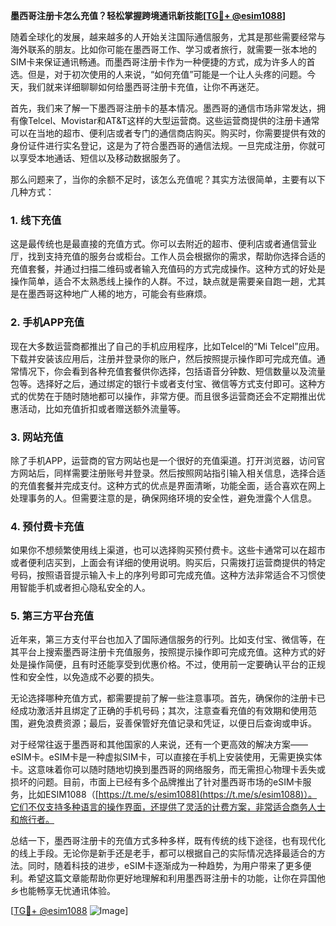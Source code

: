 **墨西哥注册卡怎么充值？轻松掌握跨境通讯新技能[[TG💪+ @esim1088](https://t.me/s/esim1088)]**

随着全球化的发展，越来越多的人开始关注国际通信服务，尤其是那些需要经常与海外联系的朋友。比如你可能在墨西哥工作、学习或者旅行，就需要一张本地的SIM卡来保证通讯畅通。而墨西哥注册卡作为一种便捷的方式，成为许多人的首选。但是，对于初次使用的人来说，“如何充值”可能是一个让人头疼的问题。今天，我们就来详细聊聊如何给墨西哥注册卡充值，让你不再迷茫。

首先，我们来了解一下墨西哥注册卡的基本情况。墨西哥的通信市场非常发达，拥有像Telcel、Movistar和AT&T这样的大型运营商。这些运营商提供的注册卡通常可以在当地的超市、便利店或者专门的通信商店购买。购买时，你需要提供有效的身份证件进行实名登记，这是为了符合墨西哥的通信法规。一旦完成注册，你就可以享受本地通话、短信以及移动数据服务了。

那么问题来了，当你的余额不足时，该怎么充值呢？其实方法很简单，主要有以下几种方式：

### **1. 线下充值**
这是最传统也是最直接的充值方式。你可以去附近的超市、便利店或者通信营业厅，找到支持充值的服务台或柜台。工作人员会根据你的需求，帮助你选择合适的充值套餐，并通过扫描二维码或者输入充值码的方式完成操作。这种方式的好处是操作简单，适合不太熟悉线上操作的人群。不过，缺点就是需要亲自跑一趟，尤其是在墨西哥这种地广人稀的地方，可能会有些麻烦。

### **2. 手机APP充值**
现在大多数运营商都推出了自己的手机应用程序，比如Telcel的“Mi Telcel”应用。下载并安装该应用后，注册并登录你的账户，然后按照提示操作即可完成充值。通常情况下，你会看到各种充值套餐供你选择，包括语音分钟数、短信数量以及流量包等。选择好之后，通过绑定的银行卡或者支付宝、微信等方式支付即可。这种方式的优势在于随时随地都可以操作，非常方便。而且很多运营商还会不定期推出优惠活动，比如充值折扣或者赠送额外流量等。

### **3. 网站充值**
除了手机APP，运营商的官方网站也是一个很好的充值渠道。打开浏览器，访问官方网站后，同样需要注册账号并登录。然后按照网站指引输入相关信息，选择合适的充值套餐并完成支付。这种方式的优点是界面清晰，功能全面，适合喜欢在网上处理事务的人。但需要注意的是，确保网络环境的安全性，避免泄露个人信息。

### **4. 预付费卡充值**
如果你不想频繁使用线上渠道，也可以选择购买预付费卡。这些卡通常可以在超市或者便利店买到，上面会有详细的使用说明。购买后，只需拨打运营商提供的特定号码，按照语音提示输入卡上的序列号即可完成充值。这种方法非常适合不习惯使用智能手机或者担心隐私安全的人。

### **5. 第三方平台充值**
近年来，第三方支付平台也加入了国际通信服务的行列。比如支付宝、微信等，在其平台上搜索墨西哥注册卡充值服务，按照提示操作即可完成充值。这种方式的好处是操作简便，且有时还能享受到优惠价格。不过，使用前一定要确认平台的正规性和安全性，以免造成不必要的损失。

无论选择哪种充值方式，都需要提前了解一些注意事项。首先，确保你的注册卡已经成功激活并且绑定了正确的手机号码；其次，注意查看充值的有效期和使用范围，避免浪费资源；最后，妥善保管好充值记录和凭证，以便日后查询或申诉。

对于经常往返于墨西哥和其他国家的人来说，还有一个更高效的解决方案——eSIM卡。eSIM卡是一种虚拟SIM卡，可以直接在手机上安装使用，无需更换实体卡。这意味着你可以随时随地切换到墨西哥的网络服务，而无需担心物理卡丢失或损坏的问题。目前，市面上已经有多个品牌推出了针对墨西哥市场的eSIM卡服务，比如ESIM1088（[https://t.me/s/esim1088](https://t.me/s/esim1088)）。它们不仅支持多种语言的操作界面，还提供了灵活的计费方案，非常适合商务人士和旅行者。

总结一下，墨西哥注册卡的充值方式多种多样，既有传统的线下途径，也有现代化的线上手段。无论你是新手还是老手，都可以根据自己的实际情况选择最适合的方法。同时，随着科技的进步，eSIM卡逐渐成为一种趋势，为用户带来了更多便利。希望这篇文章能帮助你更好地理解和利用墨西哥注册卡的功能，让你在异国他乡也能畅享无忧通讯体验。

[[TG💪+ @esim1088](https://t.me/s/esim1088) ![Image](https://i.postimg.cc/4NQfJmqS/Snipaste-2025-05-13-00-14-12.png)]